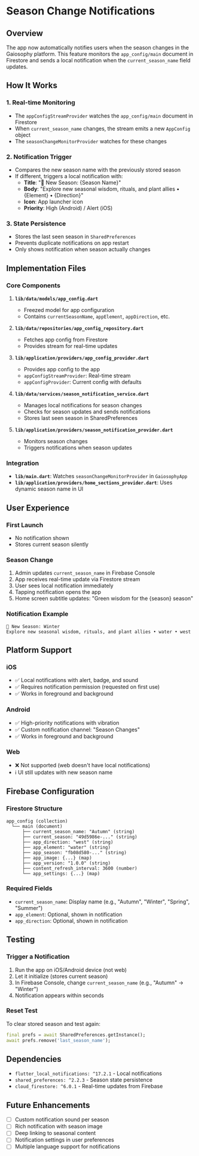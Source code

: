 # Season Change Notifications

## Overview
The app now automatically notifies users when the season changes in the Gaiosophy platform. This feature monitors the `app_config/main` document in Firestore and sends a local notification when the `current_season_name` field updates.

## How It Works

### 1. **Real-time Monitoring**
- The `appConfigStreamProvider` watches the `app_config/main` document in Firestore
- When `current_season_name` changes, the stream emits a new `AppConfig` object
- The `seasonChangeMonitorProvider` watches for these changes

### 2. **Notification Trigger**
- Compares the new season name with the previously stored season
- If different, triggers a local notification with:
  - **Title**: "🍂 New Season: {Season Name}"
  - **Body**: "Explore new seasonal wisdom, rituals, and plant allies • {Element} • {Direction}"
  - **Icon**: App launcher icon
  - **Priority**: High (Android) / Alert (iOS)

### 3. **State Persistence**
- Stores the last seen season in `SharedPreferences`
- Prevents duplicate notifications on app restart
- Only shows notification when season actually changes

## Implementation Files

### Core Components
1. **`lib/data/models/app_config.dart`**
   - Freezed model for app configuration
   - Contains `currentSeasonName`, `appElement`, `appDirection`, etc.

2. **`lib/data/repositories/app_config_repository.dart`**
   - Fetches app config from Firestore
   - Provides stream for real-time updates

3. **`lib/application/providers/app_config_provider.dart`**
   - Provides app config to the app
   - `appConfigStreamProvider`: Real-time stream
   - `appConfigProvider`: Current config with defaults

4. **`lib/data/services/season_notification_service.dart`**
   - Manages local notifications for season changes
   - Checks for season updates and sends notifications
   - Stores last seen season in SharedPreferences

5. **`lib/application/providers/season_notification_provider.dart`**
   - Monitors season changes
   - Triggers notifications when season updates

### Integration
- **`lib/main.dart`**: Watches `seasonChangeMonitorProvider` in `GaiosophyApp`
- **`lib/application/providers/home_sections_provider.dart`**: Uses dynamic season name in UI

## User Experience

### First Launch
- No notification shown
- Stores current season silently

### Season Change
1. Admin updates `current_season_name` in Firebase Console
2. App receives real-time update via Firestore stream
3. User sees local notification immediately
4. Tapping notification opens the app
5. Home screen subtitle updates: "Green wisdom for the {season} season"

### Notification Example
```
🍂 New Season: Winter
Explore new seasonal wisdom, rituals, and plant allies • water • west
```

## Platform Support

### iOS
- ✅ Local notifications with alert, badge, and sound
- ✅ Requires notification permission (requested on first use)
- ✅ Works in foreground and background

### Android
- ✅ High-priority notifications with vibration
- ✅ Custom notification channel: "Season Changes"
- ✅ Works in foreground and background

### Web
- ❌ Not supported (web doesn't have local notifications)
- ℹ️ UI still updates with new season name

## Firebase Configuration

### Firestore Structure
```
app_config (collection)
  └── main (document)
      ├── current_season_name: "Autumn" (string)
      ├── current_season: "49d5986e-..." (string)
      ├── app_direction: "west" (string)
      ├── app_element: "water" (string)
      ├── app_season: "fb08d580-..." (string)
      ├── app_image: {...} (map)
      ├── app_version: "1.0.0" (string)
      ├── content_refresh_interval: 3600 (number)
      └── app_settings: {...} (map)
```

### Required Fields
- `current_season_name`: Display name (e.g., "Autumn", "Winter", "Spring", "Summer")
- `app_element`: Optional, shown in notification
- `app_direction`: Optional, shown in notification

## Testing

### Trigger a Notification
1. Run the app on iOS/Android device (not web)
2. Let it initialize (stores current season)
3. In Firebase Console, change `current_season_name` (e.g., "Autumn" → "Winter")
4. Notification appears within seconds

### Reset Test
To clear stored season and test again:
```dart
final prefs = await SharedPreferences.getInstance();
await prefs.remove('last_season_name');
```

## Dependencies
- `flutter_local_notifications: ^17.2.1` - Local notifications
- `shared_preferences: ^2.2.3` - Season state persistence
- `cloud_firestore: ^6.0.1` - Real-time updates from Firebase

## Future Enhancements
- [ ] Custom notification sound per season
- [ ] Rich notification with season image
- [ ] Deep linking to seasonal content
- [ ] Notification settings in user preferences
- [ ] Multiple language support for notifications
